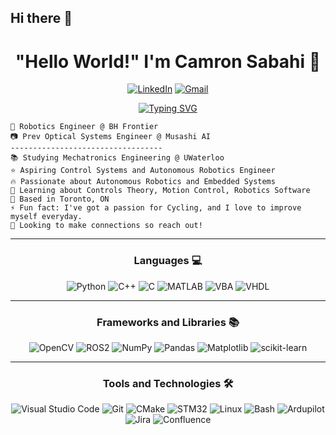 ## Hi there 👋

<h1 align="center">
"Hello World!" I'm Camron Sabahi 👋
</h1>

<div align="center">

[![LinkedIn](https://img.shields.io/badge/LinkedIn-%230077B5.svg?style=for-the-badge&logo=LinkedIn&logoColor=white)](https://www.linkedin.com/in/camron-sabahi/)
[![Gmail](https://img.shields.io/badge/Gmail-%23D14836.svg?style=for-the-badge&logo=Gmail&logoColor=white)](mailto:camron.sabahi4@gmail.com)
</div>

<div align="center">
<a href="https://git.io/typing-svg"><img src="https://readme-typing-svg.demolab.com?font=Source+Code+Pro&weight=700&pause=1000&color=5C5DE1&center=true&vCenter=true&width=700&lines=Mechatronics+Engineering+Student;Passion+for+Controls+%7C+Robotics+%7C+Embedded+Systems;" alt="Typing SVG" /></a>
</div>

```
🤖 Robotics Engineer @ BH Frontier
📷 Prev Optical Systems Engineer @ Musashi AI
----------------------------------
📚 Studying Mechatronics Engineering @ UWaterloo
⭐ Aspiring Control Systems and Autonomous Robotics Engineer
🔥 Passionate about Autonomous Robotics and Embedded Systems
🌱 Learning about Controls Theory, Motion Control, Robotics Software
🏡 Based in Toronto, ON
⚡ Fun fact: I've got a passion for Cycling, and I love to improve myself everyday.
🤔 Looking to make connections so reach out!
```

<hr>

<h3 align="center">
Languages 💻 
</h3>

<div align="center">

![Python](https://img.shields.io/badge/python-%2314354C.svg?style=for-the-badge&logo=python&logoColor=white)
![C++](https://img.shields.io/badge/c++-%2300599C.svg?style=for-the-badge&logo=c%2B%2B&logoColor=white)
![C](https://img.shields.io/badge/c-%2300599C.svg?style=for-the-badge&logo=c&logoColor=white)
![MATLAB](https://img.shields.io/badge/MATLAB-%230076A8.svg?style=for-the-badge&logo=mathworks&logoColor=FFB200)
![VBA](https://img.shields.io/badge/VBA-%236A5ACD.svg?style=for-the-badge&logo=Microsoft&logoColor=white)
![VHDL](https://img.shields.io/badge/VHDL-%23333333.svg?style=for-the-badge&logo=vhdl&logoColor=white)


</div>

<hr>

<h3 align="center">
Frameworks and Libraries 📚
</h3>

<div align="center">
  
![OpenCV](https://img.shields.io/badge/OpenCV-%23white.svg?style=for-the-badge&logo=OpenCV&logoColor=white)
![ROS2](https://img.shields.io/badge/ROS2-%231A76D2.svg?style=for-the-badge&logo=ros&logoColor=white)
![NumPy](https://img.shields.io/badge/NumPy-%23013243.svg?style=for-the-badge&logo=NumPy&logoColor=white)
![Pandas](https://img.shields.io/badge/Pandas-%23150458.svg?style=for-the-badge&logo=Pandas&logoColor=white)
![Matplotlib](https://img.shields.io/badge/Matplotlib-%23150458.svg?style=for-the-badge&logo=Matplotlib&logoColor=white)
![scikit-learn](https://img.shields.io/badge/scikit--learn-%23F7931E.svg?style=for-the-badge&logo=scikit-learn&logoColor=white)

</div>

<hr>

<h3 align="center">
Tools and Technologies 🛠️
</h3>

<div align="center">

![Visual Studio Code](https://img.shields.io/badge/Visual%20Studio%20Code-%23007ACC.svg?style=for-the-badge&logo=Visual-Studio-Code&logoColor=white)
![Git](https://img.shields.io/badge/Git-%23F05033.svg?style=for-the-badge&logo=Git&logoColor=white)
![CMake](https://img.shields.io/badge/CMake-%230064A3.svg?style=for-the-badge&logo=cmake&logoColor=white)
![STM32](https://img.shields.io/badge/STM32-%230073BF.svg?style=for-the-badge&logo=stmicroelectronics&logoColor=white)
![Linux](https://img.shields.io/badge/Linux-%23FCC624.svg?style=for-the-badge&logo=linux&logoColor=black)
![Bash](https://img.shields.io/badge/Bash-%234EAA25.svg?style=for-the-badge&logo=gnubash&logoColor=white)
![Ardupilot](https://img.shields.io/badge/Ardupilot-%23F38500.svg?style=for-the-badge&logo=Ardupilot&logoColor=white)
![Jira](https://img.shields.io/badge/Jira-%230A0FFF.svg?style=for-the-badge&logo=Jira&logoColor=white)
![Confluence](https://img.shields.io/badge/Confluence-%23036CB5.svg?style=for-the-badge&logo=Confluence&logoColor=white)

</div>



